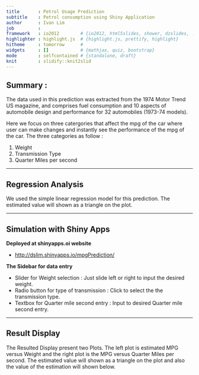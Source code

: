 ```yaml
---
title       : Petrol Usage Prediction
subtitle    : Petrol consumption using Shiny Application
author      : Ivan Lim
job         : 
framework   : io2012        # {io2012, html5slides, shower, dzslides, ...}
highlighter : highlight.js  # {highlight.js, prettify, highlight}
hitheme     : tomorrow      # 
widgets     : []            # {mathjax, quiz, bootstrap}
mode        : selfcontained # {standalone, draft}
knit        : slidify::knit2slid
---
```


## Summary :

The data used in this prediction was extracted from the 1974 Motor Trend US magazine, and comprises fuel consumption and 10 aspects of automobile design and performance for 32 automobiles (1973-74 models). 

Here we focus on three catergories that affect the mpg of the car where user can make changes and instantly see the performance of the mpg of the car. The three categories as follow :

1. Weight 
2. Transmission Type
3. Quarter Miles per second

---

## Regression Analysis

We used the simple linear regression model for this prediction. 
The estimated value will shown as a triangle on the plot.

---  
## Simulation with Shiny Apps

**Deployed at shinyapps.oi website**

- http://dslim.shinyapps.io/mpgPrediction/


**The Sidebar for data entry**

- Slider for Weight selection : Just slide left or right to input the desired weight.
- Radio button for type of transmission : Click to select the the transmission type.
- Textbox for Quarter mile second entry : Input to desired Quarter mile second entry.


---
## Result Display

The Resulted Display present two Plots. 
The left plot is estimated MPG versus Weight and the right plot is the MPG versus Quarter Miles per second. 
The estimated value will shown as a triangle on the plot and also the value of the estimation will shown below. 

